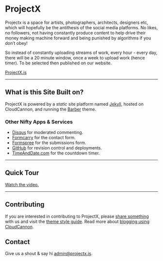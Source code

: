 # ProjectX

Projectx is a space for artists, photographers, architects, designers etc, which will hopefully be the antithesis of the social media platforms. No likes, no followers, not having constantly produce content to help drive their money making machine forward and being punished by algorithms if you don’t obey! 

So instead of constantly uploading streams of work, every hour - every day, there will be a 20 minute window, once a week to upload work (hence timer). To be selected then published on our website.

[ProjectX.is](https://projectx.is)

* * * * *

What is this Site Built on?
---------------------------

ProjectX is powered by a *static* site platform named [Jekyll](https://jekyllrb.com/), hosted on CloudCannon, and running the [Barber](https://github.com/samesies/barber-jekyll) theme.

### Other Nifty Apps & Services

-   [Disqus](https://disqus.com) for moderated commenting.
-   [Formcarry](https://formcarry.com) for the contact form.
-   [Formspree](https://formspree.io) for the submissions form.
-   [GitHub](https://github.com/Projectx-hub/projectx) for revision control and deployments.
-   [TimeAndDate.com](https://www.timeanddate.com/countdown/create) for the countdown timer.

* * * * *

Quick Tour
----------

[Watch the video.](http://youtu.be/qdbCwHUmMW0?hd=1)

* * * * *

Contributing
------------

If you are interested in contributing to ProjectX, please [share something](/submission) with us and visit the [theme style guide](/style-guide). Read more about [blogging using CloudCannon](https://docs.cloudcannon.com/editing/workflows/blogging/).

## Contact
Give us a shout &amp; say hi <admin@projectx.is>.
